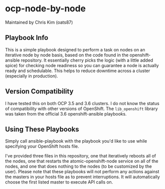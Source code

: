 # ocp-node-by-node

Maintained by Chris Kim (oats87)

## Playbook Info

This is a simple playbook designed to perform a task on nodes on an iterative node by node basis, based on the code found in the openshift-ansible repository. It essentially cherry picks the logic (with a little added spice) for checking node readiness so you can guarantee a node is actually ready and schedulable. This helps to reduce downtime across a cluster (especially in production).

## Version Compatibility

I have tested this on both OCP 3.5 and 3.6 clusters. I do not know the status of compatibility with other versions of OpenShift. The `lib_openshift` library was taken from the official 3.6 openshift-ansible playbooks.

## Using These Playbooks

Simply call ansible-playbook with the playbook you'd like to use while specifying your OpenShift hosts file.

I've provided three files in this repository, one that iteratively reboots all of the nodes, one that restarts the atomic-openshift-node service on all of the nodes, and one that does nothing to the nodes (to be customized by the user). Please note that these playbooks will not perform any actions against the masters in your hosts file as to prevent interruptions. It will automatically choose the first listed master to execute API calls on.